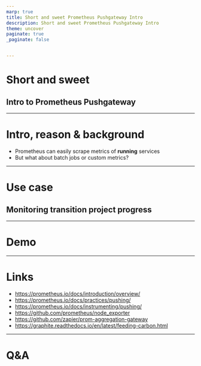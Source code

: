 ```yaml
---
marp: true
title: Short and sweet Prometheus Pushgateway Intro
description: Short and sweet Prometheus Pushgateway Intro
theme: uncover
paginate: true
_paginate: false


---
```


# Short and sweet

## Intro to Prometheus Pushgateway

---

# Intro, reason & background

* Prometheus can easily scrape metrics of **running** services
* But what about batch jobs or custom metrics?

---

# Use case

## Monitoring transition project progress

---

# Demo

---

# Links

* https://prometheus.io/docs/introduction/overview/
* https://prometheus.io/docs/practices/pushing/
* https://prometheus.io/docs/instrumenting/pushing/
* https://github.com/prometheus/node_exporter
* https://github.com/zapier/prom-aggregation-gateway
* https://graphite.readthedocs.io/en/latest/feeding-carbon.html

---

# Q&A